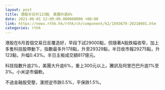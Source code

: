 ```yaml
---
layout: post
title: 港股半日升123點　美團升逾6%
date: 2021-06-01 12:09:00.000000000 +08:00
link: https://news.rthk.hk/rthk/ch/component/k2/1593679-20210601.htm
categories: rthk
---
```


港股在6月首個交易日反覆造好，早段下試29000點，但隨著A股跌幅收窄，加上多隻科技股帶動下，指數最多升178點，升至29329點，半日收市報29275點，升123點，升幅0.43%。半日主板成交額817億元。

科技指數升逾2%，美團大升逾6%，重上300元以上。騰訊及阿里巴巴升逾1%至3%。小米逆市偏軟。

不過金融股受壓，滙控逆市跌0.5%，平保跌1.5%。
